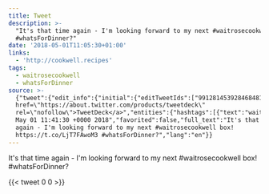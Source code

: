 ```yaml
---
title: Tweet
description: >-
  "It's that time again - I'm looking forward to my next #waitrosecookwell box! 
  #whatsForDinner?"
date: '2018-05-01T11:05:30+01:00'
links:
  - 'http://cookwell.recipes'
tags:
  - waitrosecookwell
  - whatsForDinner
source: >-
  {"tweet":{"edit_info":{"initial":{"editTweetIds":["991281453928468481"],"editableUntil":"2018-05-01T12:41:30.392Z","editsRemaining":"5","isEditEligible":true}},"retweeted":false,"source":"<a
  href=\"https://about.twitter.com/products/tweetdeck\"
  rel=\"nofollow\">TweetDeck</a>","entities":{"hashtags":[{"text":"waitrosecookwell","indices":["54","71"]},{"text":"whatsForDinner","indices":["101","116"]}],"symbols":[],"user_mentions":[],"urls":[{"url":"https://t.co/LjT7FAwoM3","expanded_url":"http://cookwell.recipes","display_url":"cookwell.recipes","indices":["77","100"]}]},"display_text_range":["0","117"],"favorite_count":"0","id_str":"991281453928468481","truncated":false,"retweet_count":"0","id":"991281453928468481","possibly_sensitive":false,"created_at":"Tue
  May 01 11:41:30 +0000 2018","favorited":false,"full_text":"It's that time
  again - I'm looking forward to my next #waitrosecookwell box!
  https://t.co/LjT7FAwoM3 #whatsForDinner?","lang":"en"}}
---
```

It's that time again - I'm looking forward to my next #waitrosecookwell box!  #whatsForDinner?
    
{{< tweet 0 0 >}}
    
